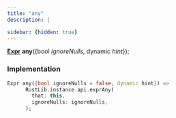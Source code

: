 ```yaml
---
title: "any"
description: |

sidebar: {hidden: true}
---
```

<span class="dart-code"><strong>[Expr] any</strong>({<span class="nobr">bool <i>ignoreNulls</i></span>, <span class="nobr">dynamic <i>hint</i></span>});</span>


### Implementation
```dart
Expr any({bool ignoreNulls = false, dynamic hint}) =>
      RustLib.instance.api.exprAny(
        that: this,
        ignoreNulls: ignoreNulls,
      );
```

[Expr]: /reference/classes/expr
[dynamic]: #